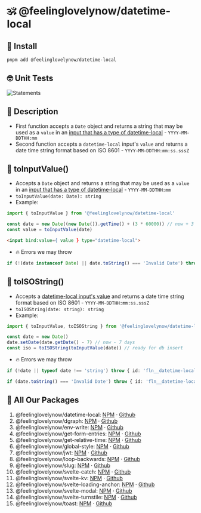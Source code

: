 # 🕉 @feelinglovelynow/datetime-local


## 💎 Install
```bash
pnpm add @feelinglovelynow/datetime-local
```


## 🤓 Unit Tests
![Statements](https://img.shields.io/badge/Coverage-100%25-brightgreen.svg?style=flat)


## 🙏 Description
* First function accepts a `Date` object and returns a string that may be used as a `value` in an [input that has a type of datetime-local](https://developer.mozilla.org/en-US/docs/Web/HTML/Element/input/datetime-local) - `YYYY-MM-DDTHH:mm`
* Second function accepts a `datetime-local` input's `value` and returns a date time string format based on ISO 8601 - `YYYY-MM-DDTHH:mm:ss.sssZ`


## 💚 toInputValue()
* Accepts a `Date` object and returns a string that may be used as a `value` in an [input that has a type of datetime-local](https://developer.mozilla.org/en-US/docs/Web/HTML/Element/input/datetime-local) - `YYYY-MM-DDTHH:mm`
* `toInputValue(date: Date): string`
* Example:
```ts
import { toInputValue } from '@feelinglovelynow/datetime-local'

const date = new Date((new Date()).getTime() + (3 * 60000)) // now + 3 minutes
const value = toInputValue(date)
```
```html
<input bind:value={ value } type="datetime-local">
```
* 🔥 Errors we may throw
```ts
if (!(date instanceof Date) || date.toString() === 'Invalid Date') throw { id: 'fln__datetime-local__invalid-date', message: 'Please pass toInputValue() a valid Date object', _errorData: { date } }
```


## 💛 toISOString()
* Accepts a [datetime-local input's value](https://developer.mozilla.org/en-US/docs/Web/HTML/Element/input/datetime-local) and returns a date time string format based on ISO 8601 - `YYYY-MM-DDTHH:mm:ss.sssZ`
* `toISOString(date: string): string`
* Example:
```ts
import { toInputValue, toISOString } from '@feelinglovelynow/datetime-local'

const date = new Date()
date.setDate(date.getDate() - 7) // now - 7 days
const iso = toISOString(toInputValue(date)) // ready for db insert
```
* 🔥 Errors we may throw
```ts
if (!date || typeof date !== 'string') throw { id: 'fln__datetime-local__empty-date', message: 'Please pass toISOString() a not empty string', _errorData: { date } }

if (date.toString() === 'Invalid Date') throw { id: 'fln__datetime-local__invalid-date', message: 'Please pass toISOString() a valid date string', _errorData: { date } }
```


## 🎁 All Our Packages
1. @feelinglovelynow/datetime-local: [NPM](https://www.npmjs.com/package/@feelinglovelynow/datetime-local) ⋅ [Github](https://github.com/feelinglovelynow/datetime-local)
1. @feelinglovelynow/dgraph: [NPM](https://www.npmjs.com/package/@feelinglovelynow/dgraph) ⋅ [Github](https://github.com/feelinglovelynow/dgraph)
1. @feelinglovelynow/env-write: [NPM](https://www.npmjs.com/package/@feelinglovelynow/env-write) ⋅ [Github](https://github.com/feelinglovelynow/env-write)
1. @feelinglovelynow/get-form-entries: [NPM](https://www.npmjs.com/package/@feelinglovelynow/get-form-entries) ⋅ [Github](https://github.com/feelinglovelynow/get-form-entries)
1. @feelinglovelynow/get-relative-time: [NPM](https://www.npmjs.com/package/@feelinglovelynow/get-relative-time) ⋅ [Github](https://github.com/feelinglovelynow/get-relative-time)
1. @feelinglovelynow/global-style: [NPM](https://www.npmjs.com/package/@feelinglovelynow/global-style) ⋅ [Github](https://github.com/feelinglovelynow/global-style)
1. @feelinglovelynow/jwt: [NPM](https://www.npmjs.com/package/@feelinglovelynow/jwt) ⋅ [Github](https://github.com/feelinglovelynow/jwt)
1. @feelinglovelynow/loop-backwards: [NPM](https://www.npmjs.com/package/@feelinglovelynow/loop-backwards) ⋅ [Github](https://github.com/feelinglovelynow/loop-backwards)
1. @feelinglovelynow/slug: [NPM](https://www.npmjs.com/package/@feelinglovelynow/slug) ⋅ [Github](https://github.com/feelinglovelynow/slug)
1. @feelinglovelynow/svelte-catch: [NPM](https://www.npmjs.com/package/@feelinglovelynow/svelte-catch) ⋅ [Github](https://github.com/feelinglovelynow/svelte-catch)
1. @feelinglovelynow/svelte-kv: [NPM](https://www.npmjs.com/package/@feelinglovelynow/svelte-kv) ⋅ [Github](https://github.com/feelinglovelynow/svelte-kv)
1. @feelinglovelynow/svelte-loading-anchor: [NPM](https://www.npmjs.com/package/@feelinglovelynow/svelte-loading-anchor) ⋅ [Github](https://github.com/feelinglovelynow/svelte-loading-anchor)
1. @feelinglovelynow/svelte-modal: [NPM](https://www.npmjs.com/package/@feelinglovelynow/svelte-modal) ⋅ [Github](https://github.com/feelinglovelynow/svelte-modal)
1. @feelinglovelynow/svelte-turnstile: [NPM](https://www.npmjs.com/package/@feelinglovelynow/svelte-turnstile) ⋅ [Github](https://github.com/feelinglovelynow/svelte-turnstile)
1. @feelinglovelynow/toast: [NPM](https://www.npmjs.com/package/@feelinglovelynow/toast) ⋅ [Github](https://github.com/feelinglovelynow/toast)
